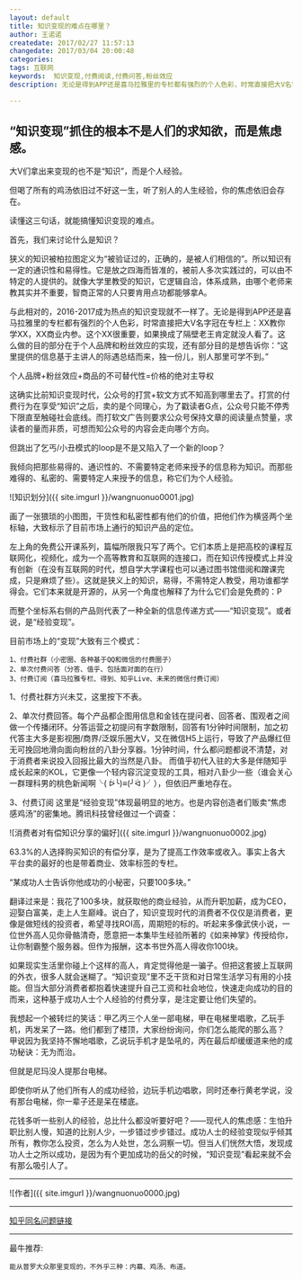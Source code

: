```yaml
---
layout: default
title: 知识变现的难点在哪里？
author: 王诺诺
createdate: 2017/02/27 11:57:13
changedate: 2017/03/04 20:00:48
categories:
tags: 互联网
keywords:  知识变现,付费阅读,付费问答,粉丝效应
description: 无论是得到APP还是喜马拉雅里的专栏都有强烈的个人色彩，时常直接把大V名字冠在专栏上：XX教你学XX，XX商业内参。这个XX很重要，如果换成了隔壁老王肯定就没人看了。个人品牌和粉丝效应的实现

---
```


## “知识变现”抓住的根本不是人们的求知欲，而是焦虑感。

大V们拿出来变现的也不是“知识”，而是个人经验。

但喝了所有的鸡汤依旧过不好这一生，听了别人的人生经验，你的焦虑依旧会存在。

读懂这三句话，就能搞懂知识变现的难点。

首先，我们来讨论什么是知识？

狭义的知识被柏拉图定义为“被验证过的，正确的，是被人们相信的”。所以知识有一定的通识性和易得性。它是放之四海而皆准的，被前人多次实践过的，可以由不特定的人提供的。就像大学里教受的知识，它逻辑自洽，体系成熟，由哪个老师来教其实并不重要，智商正常的人只要肯用点功都能够拿A。 

与此相对的，2016-2017成为热点的知识变现就不一样了。无论是得到APP还是喜马拉雅里的专栏都有强烈的个人色彩，时常直接把大V名字冠在专栏上：XX教你学XX，XX商业内参。这个XX很重要，如果换成了隔壁老王肯定就没人看了。这么做的目的部分在于个人品牌和粉丝效应的实现，还有部分目的是想告诉你：“这里提供的信息基于主讲人的际遇总结而来，独一份儿，别人那里可学不到。”

个人品牌+粉丝效应+商品的不可替代性=价格的绝对主导权

这确实比前知识变现时代，公众号的打赏+软文方式不知高到哪里去了。打赏的付费行为在享受“知识”之后，卖的是个同理心，为了戳读者G点，公众号只能不停秀下限直至触碰社会底线。而打软文广告则要求公众号保持文章的阅读量点赞量，求读者的量而非质，可想而知公众号的内容会走向哪个方向。

但跳出了乞丐/小丑模式的loop是不是又陷入了一个新的loop？

我倾向把那些易得的、通识性的、不需要特定老师来授予的信息称为知识。而那些难得的、私密的、需要特定人来授予的信息，称它们为个人经验。

![知识划分]({{ site.imgurl }}/wangnuonuo0001.jpg)

画了一张猥琐的小图图，干货性和私密性都有他们的价值，把他们作为横竖两个坐标轴，大致标示了目前市场上通行的知识产品的定位。

左上角的免费公开课系列，篇幅所限我只写了两个。它们本质上是把高校的课程互联网化，视频化，成为一个高等教育和互联网的连接口，而在知识传授模式上并没有创新（在没有互联网的时代，想自学大学课程也可以通过图书馆借阅和蹭课完成，只是麻烦了些）。这就是狭义上的知识，易得，不需特定人教受，用功谁都学得会。它们本来就是开源的，从另一个角度也解释了为什么它们会是免费的：P

而整个坐标系右侧的产品则代表了一种全新的信息传递方式——“知识变现”。或者说，是“经验变现”。

目前市场上的“变现”大致有三个模式：

	1、付费社群（小密圈、各种基于QQ和微信的付费圈子）
	2、单次付费问答（分答、值乎、包括面对面的在行）
	3、付费订阅（喜马拉雅专栏、得到、知乎Live、未来的微信付费订阅）

1、付费社群方兴未艾，这里按下不表。

2、单次付费回答。每个产品都企图用信息和金钱在提问者、回答者、围观者之间做一个传播闭环。分答运营之初提问有字数限制，回答有1分钟时间限制，加之初代答主大多是影视圈/商界/泛娱乐圈大V，又在微信H5上运行，导致了产品爆红但无可挽回地滑向面向粉丝的八卦分享器。1分钟时间，什么都问题都说不清楚，对于消费者来说投入回报比最大的当然是八卦。
而值乎初代入驻的大多是伴随知乎成长起来的KOL，它更像一个轻内容沉淀变现的工具，相对八卦少一些（谁会关心一群理科男的桃色新闻啊╰( ᐖ╰)≡(╯ᐛ )╯），但依旧严重地存在。

3、付费订阅 这里是“经验变现”体现最明显的地方。也是内容创造者们贩卖“焦虑感鸡汤”的密集地。腾讯科技曾经做过一个调查：

![消费者对有偿知识分享的偏好]({{ site.imgurl }}/wangnuonuo0002.jpg)

63.3%的人选择购买知识的有偿分享，是为了提高工作效率或收入。事实上各大平台卖的最好的也是带着商业、效率标签的专栏。

“某成功人士告诉你他成功的小秘密，只要100多块。”

翻译过来是：我花了100多块，就获取他的商业经验，从而升职加薪，成为CEO，迎娶白富美，走上人生巅峰。说白了，知识变现时代的消费者不仅仅是消费者，更像是做短线的投资者，希望寻找ROI高，周期短的标的。听起来多像武侠小说，一位世外高人见你骨骼清奇，愿意把一本集毕生经验所著的《如来神掌》传授给你，让你制霸整个服务器。但作为报酬，这本书世外高人得收你100块。

如果现实生活里你碰上个这样的高人，肯定觉得他是一骗子。但把这套披上互联网的外衣，很多人就会迷糊了。“知识变现”里不乏干货和对日常生活学习有用的小技能。但当大部分消费者都抱着快速提升自己工资和社会地位，快速走向成功的目的而来，这种基于成功人士个人经验的付费分享，是注定要让他们失望的。

我想起一个被转烂的笑话：甲乙丙三个人坐一部电梯，甲在电梯里唱歌，乙玩手机，丙发呆了一路。他们都到了楼顶，大家纷纷询问，你们怎么能爬的那么高？
甲说因为我坚持不懈地唱歌，乙说玩手机才是坠吼的，丙在最后却缓缓道来他的成功秘诀：无为而治。

但就是尼玛没人提那台电梯。

即使你听从了他们所有人的成功经验，边玩手机边唱歌，同时还奉行黄老学说，没有那台电梯，你一辈子还是呆在楼底。

花钱多听一些别人的经验，总比什么都没听要好吧？——现代人的焦虑感：生怕升职比别人慢，知道的比别人少，一步错过步步错过。成功人士的经验变现似乎倾其所有，教你怎么投资，怎么为人处世，怎么洞察一切。但当人们恍然大悟，发现成功人士之所以成功，是因为有个更加成功的岳父的时候，“知识变现”看起来就不会有那么吸引人了。

----

![作者]({{ site.imgurl }}/wangnuonuo0000.jpg)

----

[知乎同名问题链接](http://www.zhihu.com/question/53707466?utm_medium=social&utm_source=wechat_session)

----

最牛推荐:

	能从普罗大众那里变现的，不外乎三种：内幕、鸡汤、布道。
